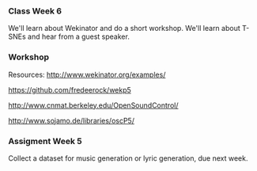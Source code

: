 ### Class Week 6

We'll learn about Wekinator and do a short workshop. 
We'll learn about T-SNEs and hear from a guest speaker.

### Workshop

Resources:
http://www.wekinator.org/examples/

https://github.com/fredeerock/wekp5

http://www.cnmat.berkeley.edu/OpenSoundControl/

http://www.sojamo.de/libraries/oscP5/


### Assigment Week 5

Collect a dataset for music generation or lyric generation, due next week.
